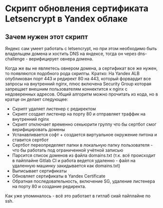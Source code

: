 # Скрипт обновления сертификата Letsencrypt в Yandex облаке

## Зачем нужен этот скрипт

Яндекс сам умеет работать с letsencrypt, но при этом необходимо быть владельцем домена и хостить DNS на яндексе, тогда он через dns-challenge - верифицирует овнера домена.

Когда же вы не являетесь овнером домена, а сертификат все же нужен, то появляются подобного рода скрипты.
Кратко: На Yandex ALB опубликован порт 443 и редирект 80 на 443, который форвардит все запросы на внутренний nginx, плюс включена Security Group которая запрещает внешним пользователям коннектится к nginx с недоверенных адресов.
Общий алгоритм можно прочитать из кода, но в кратце он делает следующее:

* Скрипт удаляет листенер с редиректом
* Скрипт создает листенер на порту 80 и отправляет траффик на внутренний nginx
* Скрипт отключает временно секьюрити группу что бы сертбот смог верифицировать домены
* Устанавливается софт + создается виртуальное окружение питона и ставится сертбот
* Сертбот переопределяет папки в локальную папку пользователя - что бы работать под ограниченной учётной записью
* Парсится список доменов из файла domains.txt (т.к. всё происходит в пайплайне Gitlab CI и работа ведется удаленно - файл на удаленную машинку закидывается как domains.txt)
* Выписывает сертификаты
* Обновляет сертификаты в Yandex Certificate
* Обратная последовательность, включение SG, удаление листенера на порту 80 и создание редиректа.

Как уже упоминалось - всё это работает в гитлаб сиай пайплайне по ssh.